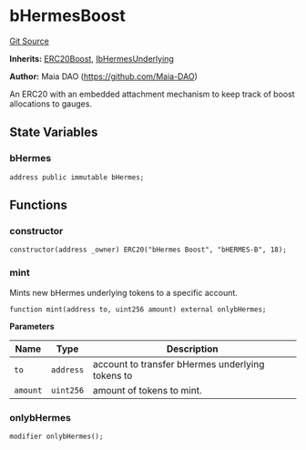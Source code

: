 # bHermesBoost
[Git Source](https://github.com/Maia-DAO/test-env-V2/blob/84b5f9e8695c91ddb02f27bb3dfb1c652f55ced4/hermes/tokens/bHermesBoost.sol)

**Inherits:**
[ERC20Boost](/erc-20/ERC20Boost.sol/abstract.ERC20Boost.md), [IbHermesUnderlying](/hermes/interfaces/IbHermesUnderlying.sol/interface.IbHermesUnderlying.md)

**Author:**
Maia DAO (https://github.com/Maia-DAO)

An ERC20 with an embedded attachment mechanism to
keep track of boost allocations to gauges.


## State Variables
### bHermes



```solidity
address public immutable bHermes;
```


## Functions
### constructor


```solidity
constructor(address _owner) ERC20("bHermes Boost", "bHERMES-B", 18);
```

### mint

Mints new bHermes underlying tokens to a specific account.


```solidity
function mint(address to, uint256 amount) external onlybHermes;
```
**Parameters**

|Name|Type|Description|
|----|----|-----------|
|`to`|`address`|account to transfer bHermes underlying tokens to|
|`amount`|`uint256`|amount of tokens to mint.|


### onlybHermes


```solidity
modifier onlybHermes();
```

